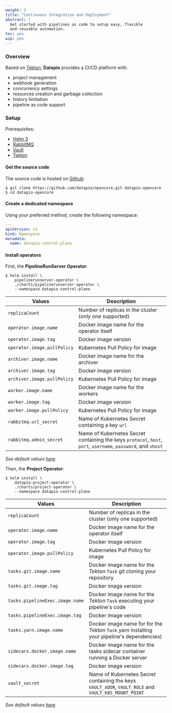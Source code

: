 ```yaml
---
weight: 3
title: "Continuous Integration and Deployment"
abstract: |
  Get started with pipelines as code to setup easy, flexible
  and reusable automation.
toc: yes
wip: yes
---
```


### Overview

Based on [Tekton](https://tekton.dev), **Datapio** provides a CI/CD platform with:

 - project management
 - webhook generation
 - concurrency settings
 - resources creation and garbage collection
 - history limitation
 - pipeline as code support

### Setup

Prerequisites:

 - [Helm 3](https://helm.sh)
 - [RabbitMQ](https://www.rabbitmq.com)
 - [Vault](https://vaultproject.io)
 - [Tekton](https://tekton.dev)

#### Get the source code

The source code is hosted on [Github](https://github.com/datapio/opencore):

    $ git clone https://github.com/datapio/opencore.git datapio-opencore
    $ cd datapio-opencore

#### Create a dedicated namespace

Using your preferred method, create the following namespace:

```yaml
---
apiVersion: v1
kind: Namespace
metadata:
  name: datapio-control-plane
```

#### Install operators

First, the **PipelineRunServer Operator**:

    $ helm install \
        pipelinerunserver-operator \
        ./charts/pipelinerunserver-operator \
        --namespace datapio-control-plane

| Values | Description |
| ------ | ----------- |
| `replicaCount` | Number of replicas in the cluster (only one supported) |
| `operator.image.name` | Docker image name for the operator itself |
| `operator.image.tag` | Docker image version |
| `operator.image.pullPolicy` | Kubernetes Pull Policy for image |
| `archiver.image.name` | Docker image name for the archiver |
| `archiver.image.tag` | Docker image version |
| `archiver.image.pullPolicy` | Kubernetes Pull Policy for image |
| `worker.image.name` | Docker image name for the workers |
| `worker.image.tag` | Docker image version |
| `worker.image.pullPolicy` | Kubernetes Pull Policy for image |
| `rabbitmq.url_secret` | Name of Kubernetes Secret containing a key `url` |
| `rabbitmq.admin_secret` | Name of Kubernetes Secret containing the keys `protocol`, `host`, `port`, `username`, `password`, and `vhost`

*See default values [here](https://github.com/datapio/opencore/blob/feature/refactor/charts/pipelinerunserver-operator/values.yaml)*

Then, the **Project Operator**:

    $ helm install \
        datapio-project-operator \
        ./charts/project-operator \
        --namespace datapio-control-plane

| Values | Description |
| ------ | ----------- |
| `replicaCount` | Number of replicas in the cluster (only one supported) |
| `operator.image.name` | Docker image name for the operator itself |
| `operator.image.tag` | Docker image version |
| `operator.image.pullPolicy` | Kubernetes Pull Policy for image |
| `tasks.git.image.name` | Docker image name for the *Tekton* `Task` git cloning your repository |
| `tasks.git.image.tag` | Docker image version |
| `tasks.pipelineExec.image.name` | Docker image name for the *Tekton* `Task` executing your pipeline's code |
| `tasks.pipelineExec.image.tag` | Docker image version |
| `tasks.yarn.image.name` | Docker image name for for the *Tekton* `Task` yarn installing your pipeline's dependencies) |
| `sidecars.docker.image.name` | Docker image name for the tasks sidecar container running a Docker server |
| `sidecars.docker.image.tag` | Docker image version |
| `vault_secret` | Name of Kubernetes Secret containing the keys `VAULT_ADDR`, `VAULT_ROLE` and `VAULT_K8S_MOUNT_POINT` |

*See default values [here](https://github.com/datapio/opencore/blob/feature/refactor/charts/project-operator/values.yaml)*
